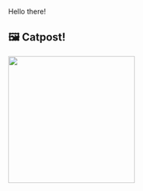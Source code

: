 Hello there!



## 🖼️ Catpost!

<sub>
    <img src="https://cdn2.thecatapi.com/images/XQnWEA2db.jpg" height="256">
</sub>

